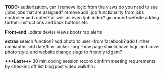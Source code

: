 **TODO:**
authorization, can I remove logic from the views
do you need to see /jobs jobs that are assigned?
remove add, job functionality from jobs controller and routes? as well as event/job index?
go around website adding further instructions and back buttons etc

**Front-end**
update devise views
bootstrap alerts


**extras**
search function?
add photo to user -from facebook?
add further omniauths
add date/time picker 
-org show page should have logo and cover photo style, and website
change slugs to friendly id gem?

**+++Last+++**
30 min coding session record
confirm meeting requirements by checking off list
blog post
video walkthru